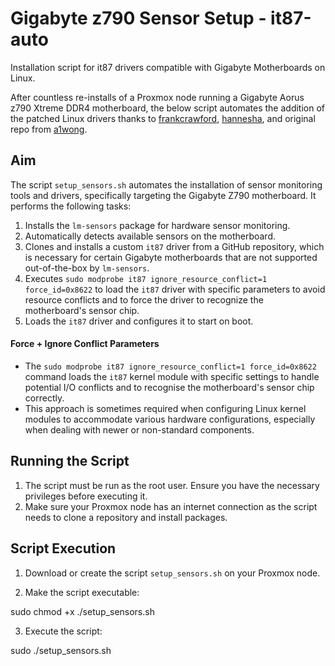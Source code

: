 # Gigabyte z790 Sensor Setup - it87-auto
Installation script for it87 drivers compatible with Gigabyte Motherboards on Linux. 

After countless re-installs of a Proxmox node running a Gigabyte Aorus z790 Xtreme DDR4 motherboard, the below script automates the addition of the patched Linux drivers thanks to [frankcrawford](https://github.com/frankcrawford/it87), [hannesha](https://github.com/hannesha/it87), and original repo from [a1wong](https://github.com/a1wong/it87).

## Aim
The script `setup_sensors.sh` automates the installation of sensor monitoring tools and drivers, specifically targeting the Gigabyte Z790 motherboard. It performs the following tasks:
1. Installs the `lm-sensors` package for hardware sensor monitoring.
2. Automatically detects available sensors on the motherboard.
3. Clones and installs a custom `it87` driver from a GitHub repository, which is necessary for certain Gigabyte motherboards that are not supported out-of-the-box by `lm-sensors`.
4. Executes `sudo modprobe it87 ignore_resource_conflict=1 force_id=0x8622` to load the `it87` driver with specific parameters to avoid resource conflicts and to force the driver to recognize the motherboard's sensor chip.
5. Loads the `it87` driver and configures it to start on boot.

#### Force + Ignore Conflict Parameters

- The `sudo modprobe it87 ignore_resource_conflict=1 force_id=0x8622` command loads the `it87` kernel module with specific settings to handle potential I/O conflicts and to recognise the motherboard's sensor chip correctly.
- This approach is sometimes required when configuring Linux kernel modules to accommodate various hardware configurations, especially when dealing with newer or non-standard components.

## Running the Script
1. The script must be run as the root user. Ensure you have the necessary privileges before executing it.
2. Make sure your Proxmox node has an internet connection as the script needs to clone a repository and install packages.

## Script Execution
1. Download or create the script `setup_sensors.sh` on your Proxmox node.

2. Make the script executable:

sudo chmod +x ./setup_sensors.sh

3. Execute the script:

sudo ./setup_sensors.sh
